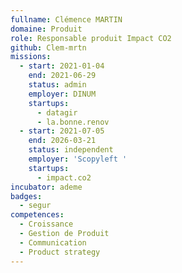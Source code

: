 ```yaml
---
fullname: Clémence MARTIN
domaine: Produit
role: Responsable produit Impact CO2
github: Clem-mrtn
missions:
  - start: 2021-01-04
    end: 2021-06-29
    status: admin
    employer: DINUM
    startups:
      - datagir
      - la.bonne.renov
  - start: 2021-07-05
    end: 2026-03-21
    status: independent
    employer: 'Scopyleft '
    startups:
      - impact.co2
incubator: ademe
badges:
  - segur
competences:
  - Croissance
  - Gestion de Produit
  - Communication
  - Product strategy
---
```

